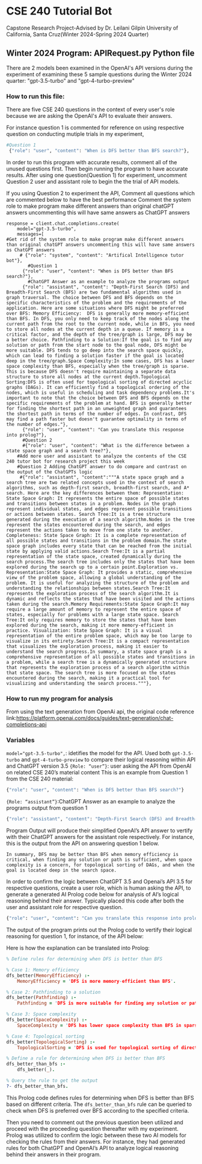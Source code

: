 # CSE 240 Tutorial Bot 
Capstone Research Project-Advised by Dr. Leilani Gilpin University of California, Santa Cruz(Winter 2024-Spring 2024 Quarter)


## Winter 2024 Program: APIRequest.py Python file

There are 2 models been examined in the OpenAI's API versions during the experiment of examining these 5 sample questions during the Winter 2024 quarter: "gpt-3.5-turbo" and "gpt-4-turbo-preview"

### How to run this file:
There are five CSE 240 questions in the context of every user's role because we are asking the OpenAI's API to evaluate their answers. 

For instance question 1 is commented for reference on using respective question on conducting mutiple trials in my experiment,
```python
#Question 1
 {"role": "user", "content": "When is DFS better than BFS search?"},
```
In order to run this program with accurate results, comment all of the unused questions first. Then begin running the program to have 
accurate results. After using one question(Question 1) for experiment, uncomment Question 2 user and assistant role to begin the the trial
of API models.

If you using Question 2 to experiment the API, Comment all questions which are commented below to have the best performance 
Comment the system role to make program make different answers than original chatGPT answers uncommenting this will have same answers as ChatGPT answers
```
response = client.chat.completions.create(
    model="gpt-3.5-turbo",
    messages=[
#Get rid of the system role to make program make different answers than original chatGPT answers uncommenting this will have same answers as ChatGPT answers
     # {"role": "system", "content": "Artifical Intelligence tutor bot"},
        #Question 1
      {"role": "user", "content": "When is DFS better than BFS search?"},
        #ChatGPT Answer as an example to analyze the programs output
      {"role": "assistant", "content": "Depth-First Search (DFS) and Breadth-First Search (BFS) are two fundamental algorithms used in graph traversal. The choice between DFS and BFS depends on the specific characteristics of the problem and the requirements of the application. Here are some situations where DFS might be preferred over BFS: Memory Efficiency:  DFS is generally more memory-efficient than BFS. In DFS, you only need to keep track of the nodes along the current path from the root to the current node, while in BFS, you need to store all nodes at the current depth in a queue. If memory is a critical factor, and the depth of the tree/graph is large, DFS may be a better choice. Pathfinding to a Solution:If the goal is to find any solution or path from the start node to the goal node, DFS might be more suitable. DFS tends to go deep into the search space quickly, which can lead to finding a solution faster if the goal is located deep in the tree/graph.Space Complexity:In some cases, DFS has a lower space complexity than BFS, especially when the tree/graph is sparse. This is because DFS doesn't require maintaining a separate data structure to store all nodes at the current depth.Topological Sorting:DFS is often used for topological sorting of directed acyclic graphs (DAGs). It can efficiently find a topological ordering of the nodes, which is useful in scheduling and task dependency problems.It's important to note that the choice between DFS and BFS depends on the specific requirements of the problem at hand. BFS is generally better for finding the shortest path in an unweighted graph and guarantees the shortest path in terms of the number of edges. In contrast, DFS may find a path faster but doesn't guarantee optimality in terms of the number of edges."},
      {"role": "user", "content": "Can you translate this response into prolog?"},
      #Question 2
      #{"role": "user", "content": "What is the difference between a state space graph and a search tree?"},
    #Add more user and assistant to analyze the contents of the CSE 240 tutor bot for research project this week
    #Question 2 Adding ChatGPT answer to do compare and contrast on the output of the ChatGPTs logic
     #{"role": "assistant", "content":"""A state space graph and a search tree are two related concepts used in the context of search algorithms, such as depth-first search, breadth-first search, and A* search. Here are the key differences between them: Representation: State Space Graph: It represents the entire space of possible states and transitions between states in a problem. Nodes in the graph represent individual states, and edges represent possible transitions or actions between states. Search Tree:It is a tree structure generated during the execution of a search algorithm.Nodes in the tree represent the states encountered during the search, and edges represent the actions taken to move from one state to another. Completeness: State Space Graph: It is a complete representation of all possible states and transitions in the problem domain.The state space graph includes every state that can be reached from the initial state by applying valid actions.Search Tree:It is a partial representation of the state space, created dynamically during the search process.The search tree includes only the states that have been explored during the search up to a certain point.Exploration vs. Representation:State Space Graph: It provides a static, comprehensive view of the problem space, allowing a global understanding of the problem. It is useful for analyzing the structure of the problem and understanding the relationships between states.Search Tree:It represents the exploration process of the search algorithm.It is dynamic and reflects the states that have been visited and the actions taken during the search.Memory Requirements:State Space Graph:It may require a large amount of memory to represent the entire space of states, especially for problems with a large state space. Search Tree:It only requires memory to store the states that have been explored during the search, making it more memory-efficient in practice. Visualization: State Space Graph: It is a visual representation of the entire problem space, which may be too large to visualize in its entirety.Search Tree:It is a compact representation that visualizes the exploration process, making it easier to understand the search progress.In summary, a state space graph is a comprehensive representation of all possible states and transitions in a problem, while a search tree is a dynamically generated structure that represents the exploration process of a search algorithm within that state space. The search tree is more focused on the states encountered during the search, making it a practical tool for visualizing and understanding the search process."""},
```

### How to run my program for analysis
From using the text generation from OpenAi api, the original code reference link:https://platform.openai.com/docs/guides/text-generation/chat-completions-api

### Variables 
`model="gpt-3.5-turbo",`: idetifies the model for the API. Used both `gpt-3.5-turbo` and `gpt-4-turbo-preview` to compare their logical reasoning within API and ChatGPT version 3.5 
`{Role: “user”}`: user asking the API from OpenAI on related CSE 240’s material content
This is an example from Question 1 from the CSE 240 material:
```python
{"role": "user", "content": "When is DFS better than BFS search?"}
```
`{Role: “assistant”}`:ChatGPT Answer as an example to analyze the programs output from question 1
```python
{"role": "assistant", "content": "Depth-First Search (DFS) and Breadth-First Search (BFS) are two fundamental algorithms used in graph traversal. The choice between DFS and BFS depends on the specific characteristics of the problem and the requirements of the application. Here are some situations where DFS might be preferred over BFS: Memory Efficiency:  DFS is generally more memory-efficient than BFS. In DFS, you only need to keep track of the nodes along the current path from the root to the current node, while in BFS, you need to store all nodes at the current depth in a queue. If memory is a critical factor, and the depth of the tree/graph is large, DFS may be a better choice. Pathfinding to a Solution:If the goal is to find any solution or path from the start node to the goal node, DFS might be more suitable. DFS tends to go deep into the search space quickly, which can lead to finding a solution faster if the goal is located deep in the tree/graph.Space Complexity:In some cases, DFS has a lower space complexity than BFS, especially when the tree/graph is sparse. This is because DFS doesn't require maintaining a separate data structure to store all nodes at the current depth.Topological Sorting:DFS is often used for topological sorting of directed acyclic graphs (DAGs). It can efficiently find a topological ordering of the nodes, which is useful in scheduling and task dependency problems.It's important to note that the choice between DFS and BFS depends on the specific requirements of the problem at hand. BFS is generally better for finding the shortest path in an unweighted graph and guarantees the shortest path in terms of the number of edges. In contrast, DFS may find a path faster but doesn't guarantee optimality in terms of the number of edges."}
```
Program Output will produce their simplified OpenAI’s API answer to vertify with their ChatGPT answers for the assistant role respectively. For instance, this is the output from the API on answering question 1 below.

```
In summary, DFS may be better than BFS when memory efficiency is critical, when finding any solution or path is sufficient, when space complexity is a concern, for topological sorting of DAGs, and when the goal is located deep in the search space.
```
In order to confirm the logic between ChatGPT 3.5 and Openai’s API 3.5 for respective questions, create a user role, which is human asking the API, to generate a generated AI Prolog code below for analysis of AI’s logical reasoning behind their answer. Typically placed this code after both the user and assistant role for respective question.

```python
{"role": "user", "content": "Can you translate this response into prolog?"},
```

The output of the program prints out the Prolog code to vertify their logical reasoning for question 1, for instance, of the API below:

Here is how the explanation can be translated into Prolog:

```prolog
% Define rules for determining when DFS is better than BFS

% Case 1: Memory efficiency
dfs_better(MemoryEfficiency) :-
    MemoryEfficiency = 'DFS is more memory-efficient than BFS'.

% Case 2: Pathfinding to a solution
dfs_better(Pathfinding) :-
    Pathfinding = 'DFS is more suitable for finding any solution or path from start node to goal node'.

% Case 3: Space complexity
dfs_better(SpaceComplexity) :-
    SpaceComplexity = 'DFS has lower space complexity than BFS in sparse trees/graphs'.

% Case 4: Topological sorting
dfs_better(TopologicalSorting) :-
    TopologicalSorting = 'DFS is used for topological sorting of directed acyclic graphs'.

% Define a rule for determining when DFS is better than BFS
dfs_better_than_bfs :-
    dfs_better(_).

% Query the rule to get the output
?- dfs_better_than_bfs.
```

This Prolog code defines rules for determining when DFS is better than BFS based on different criteria. The `dfs_better_than_bfs` rule can be queried to check when DFS is preferred over BFS according to the specified criteria.

Then you need to comment out the previous question been utilized and proceed with the proceeding question thereafter with my experiment. 
Prolog was utilized to confirm the logic between these two AI models for checking the rules from their answers. For instance, they had generated rules for both ChatGPT and OpenAI’s API to analyze logical reasoning behind their answers in their program. 


